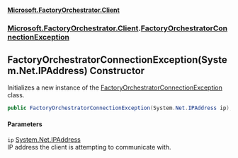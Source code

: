 #### [Microsoft.FactoryOrchestrator.Client](./Microsoft-FactoryOrchestrator-Client.md 'Microsoft.FactoryOrchestrator.Client')
### [Microsoft.FactoryOrchestrator.Client](./Microsoft-FactoryOrchestrator-Client.md 'Microsoft.FactoryOrchestrator.Client').[FactoryOrchestratorConnectionException](./Microsoft-FactoryOrchestrator-Client-FactoryOrchestratorConnectionException.md 'Microsoft.FactoryOrchestrator.Client.FactoryOrchestratorConnectionException')
## FactoryOrchestratorConnectionException(System.Net.IPAddress) Constructor
Initializes a new instance of the [FactoryOrchestratorConnectionException](./Microsoft-FactoryOrchestrator-Client-FactoryOrchestratorConnectionException.md 'Microsoft.FactoryOrchestrator.Client.FactoryOrchestratorConnectionException') class.  
```csharp
public FactoryOrchestratorConnectionException(System.Net.IPAddress ip);
```
#### Parameters
<a name='Microsoft-FactoryOrchestrator-Client-FactoryOrchestratorConnectionException-FactoryOrchestratorConnectionException(System-Net-IPAddress)-ip'></a>
`ip` [System.Net.IPAddress](https://docs.microsoft.com/en-us/dotnet/api/System.Net.IPAddress 'System.Net.IPAddress')  
IP address the client is attempting to communicate with.  
  
